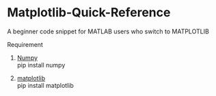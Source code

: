 # Matplotlib-Quick-Reference
A beginner code snippet for MATLAB users who switch to MATPLOTLIB

Requirement
1) <a href='https://numpy.org/doc/'>Numpy</a>
<br>pip install numpy

2) <a href='https://matplotlib.org/3.1.1/index.html'>matplotlib</a>
<br>pip install matplotlib
